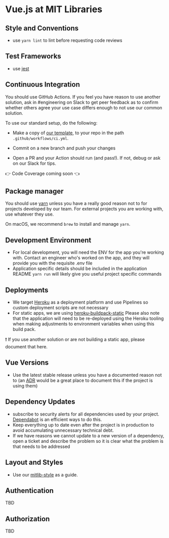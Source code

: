 # Vue.js at MIT Libraries

## Style and Conventions

- use `yarn lint` to lint before requesting code reviews

## Test Frameworks

- use [jest](https://jestjs.io)

## Continuous Integration

You should use GitHub Actions. If you feel you have reason to use another
solution, ask in #engineering on Slack to get peer feedback as to confirm
whether others agree your use case differs enough to not use our common
solution.

To use our standard setup, do the following:

- Make a copy of
  [our template](https://github.com/MITLibraries/disco-poc-vue/blob/master/.github/workflows/ci.yml),
  to your repo in the path `.github/workflows/ci.yml`.

- Commit on a new branch and push your changes

- Open a PR and your Action should run (and pass!). If not, debug or ask on our
  Slack for tips.

👉 Code Coverage coming soon 👈

## Package manager

You should use [yarn](https://yarnpkg.com) unless you have a really good reason
not to for projects developed by our team. For external projects you are working
with, use whatever they use.

On macOS, we recommend `brew` to install and manage `yarn`.

## Development Environment

- For local development, you will need the ENV for the app you're working with.
  Contact an engineer who's worked on the app, and they will provide you with
  the requisite .env file
- Application specific details should be included in the application README
  `yarn run` will likely give you useful project specific commands

## Deployments

- We target [Heroku](/deploy/heroku) as a deployment platform and use Pipelines
  so custom deployment scripts are not necessary
- For static apps, we are using
  [heroku-buildpack-static](https://elements.heroku.com/buildpacks/heroku/heroku-buildpack-static)
  Please also note that the application will need to be re-deployed using the
  Heroku tooling when making adjustments to environment variables when using
  this build pack.

❗ If you use another solution or are not building a static app, please document that here.

## Vue Versions

- Use the latest stable release unless you have a documented reason not to
  (an [ADR](https://github.com/npryce/adr-tools) would be a great place to
  document this if the project is using them)

## Dependency Updates

- subscribe to security alerts for all dependencies used by your project.
  [Dependabot](https://dependabot.com) is an
  efficient ways to do this.
- Keep everything up to date even after the project
  is in production to avoid accumulating unnecessary technical debt.
- If we have reasons we cannot update to a new version of a dependency, open a
  ticket and describe the problem so it is clear what the problem is that needs
  to be addressed

## Layout and Styles

- Use our [mitlib-style](https://github.com/MITLibraries/mitlib-style) as a
  guide.

## Authentication

TBD

## Authorization

TBD
